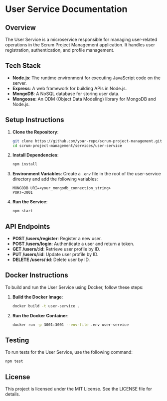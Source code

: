 # User Service Documentation

## Overview

The User Service is a microservice responsible for managing user-related operations in the Scrum Project Management application. It handles user registration, authentication, and profile management.

## Tech Stack

- **Node.js**: The runtime environment for executing JavaScript code on the server.
- **Express**: A web framework for building APIs in Node.js.
- **MongoDB**: A NoSQL database for storing user data.
- **Mongoose**: An ODM (Object Data Modeling) library for MongoDB and Node.js.

## Setup Instructions

1. **Clone the Repository**:
   ```bash
   git clone https://github.com/your-repo/scrum-project-management.git
   cd scrum-project-management/services/user-service
   ```

2. **Install Dependencies**:
   ```bash
   npm install
   ```

3. **Environment Variables**:
   Create a `.env` file in the root of the user-service directory and add the following variables:
   ```
   MONGODB_URI=<your_mongodb_connection_string>
   PORT=3001
   ```

4. **Run the Service**:
   ```bash
   npm start
   ```

## API Endpoints

- **POST /users/register**: Register a new user.
- **POST /users/login**: Authenticate a user and return a token.
- **GET /users/:id**: Retrieve user profile by ID.
- **PUT /users/:id**: Update user profile by ID.
- **DELETE /users/:id**: Delete user by ID.

## Docker Instructions

To build and run the User Service using Docker, follow these steps:

1. **Build the Docker Image**:
   ```bash
   docker build -t user-service .
   ```

2. **Run the Docker Container**:
   ```bash
   docker run -p 3001:3001 --env-file .env user-service
   ```

## Testing

To run tests for the User Service, use the following command:
```bash
npm test
```

## License

This project is licensed under the MIT License. See the LICENSE file for details.